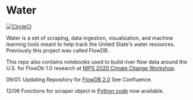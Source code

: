 # Water
[![CircleCI](https://dl.circleci.com/status-badge/img/gh/AIStream-Peelout/river_flow_notebooks/tree/master.svg?style=svg)](https://dl.circleci.com/status-badge/redirect/gh/AIStream-Peelout/river_flow_notebooks/tree/master)

Water is a set of scraping, data ingestion, visualization, and machine learning tools meant to help track the United State's water resources. Previously this project was called FlowDB.

This repo also contains notebooks used to build river flow data around the U.S. for FlowDb 1.0 research at [NIPS 2020 Cimate Change Workshop](https://arxiv.org/abs/2012.11154).

09/01: Updating Repository for [FlowDB 2.0](https://flow-forecast.atlassian.net/wiki/spaces/FF/pages/1178501121/FlowDB+2.0) See Confluence.

12/06  Functions for scraper object in [Python code](https://github.com/AIStream-Peelout/Water/blob/master/scraping_functions.py) now available.